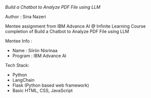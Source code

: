 *Build a Chatbot to Analyze PDF File using LLM*

Author : Sina Nazeri

Mentee assignment from IBM Advance AI @ Infinite Learning Course completion of Build a Chatbot to Analyze PDF File using LLM 

Mentee Info :
- Name : Siiriin Nisrinaa
- Program : IBM Advance AI

Tech Stack:
- Python
- LangChain
- Flask (Python based web framework)
- Basic HTML, CSS, JavaScript
